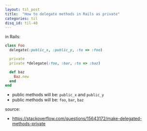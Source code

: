 ```yaml
---
layout: til_post
title:  "How to delegate methods in Rails as private"
categories: til
disq_id: til-40
---
```



in Rails:

```ruby
class Foo
  delegate(:public_x, :public_y, :to => :foo)

  private
  private *delegate(:foo, :bar, :to => :baz)

  def baz
    Baz.new
  end
end
```

* public methods will be: `public_x` and `public_y`
* public methods will be: `foo`, `bar`, `baz`


source:

* https://stackoverflow.com/questions/15643172/make-delegated-methods-private

